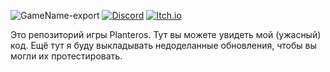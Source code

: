 ![GameName-export](https://github.com/user-attachments/assets/d38a18d3-cfdd-46be-93f6-60684e0f588f)
[![Discord]()](https://discord.gg/FCHfdG8W)
[![Itch.io]()](https://chelik-1.itch.io/planteros)

Это репозиторий игры Planteros. Тут вы можете увидеть мой (ужасный) код.
Ещё тут я буду выкладывать недоделанные обновления, чтобы вы могли их протестировать.
